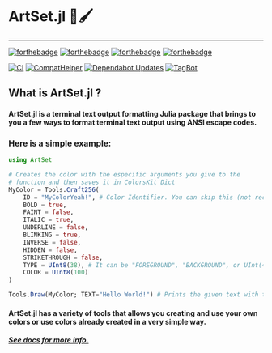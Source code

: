 # ArtSet.jl 🎨🖌️

----

[![forthebadge](https://forthebadge.com/images/badges/license-mit.svg)](https://forthebadge.com) [![forthebadge](https://forthebadge.com/images/badges/made-with-julia.svg)](https://forthebadge.com) [![forthebadge](https://forthebadge.com/images/badges/you-didnt-ask-for-this.svg)](https://forthebadge.com) [![forthebadge](https://forthebadge.com/images/badges/works-on-my-machine.svg)](https://forthebadge.com)

[![CI](https://github.com/0G3NES1S/ArtSet.jl/actions/workflows/CI.yml/badge.svg)](https://github.com/0G3NES1S/ArtSet.jl/actions/workflows/CI.yml) [![CompatHelper](https://github.com/0G3NES1S/ArtSet.jl/actions/workflows/CompatHelper.yml/badge.svg)](https://github.com/0G3NES1S/ArtSet.jl/actions/workflows/CompatHelper.yml) [![Dependabot Updates](https://github.com/0G3NES1S/ArtSet.jl/actions/workflows/dependabot/dependabot-updates/badge.svg)](https://github.com/0G3NES1S/ArtSet.jl/actions/workflows/dependabot/dependabot-updates) [![TagBot](https://github.com/0G3NES1S/ArtSet.jl/actions/workflows/TagBot.yml/badge.svg)](https://github.com/0G3NES1S/ArtSet.jl/actions/workflows/TagBot.yml)

## What is ArtSet.jl ?

#### ArtSet.jl is a terminal text output formatting Julia package that brings to you a few ways to format terminal text output using ANSI escape codes.

### Here is a simple example:

```julia
using ArtSet

# Creates the color with the especific arguments you give to the
# function and then saves it in ColorsKit Dict
MyColor = Tools.Craft256(
    ID = "MyColorYeah!", # Color Identifier. You can skip this (not recommended)
    BOLD = true,
    FAINT = false,
    ITALIC = true,
    UNDERLINE = false,
    BLINKING = true,
    INVERSE = false,
    HIDDEN = false,
    STRIKETHROUGH = false,
    TYPE = UInt8(38), # It can be "FOREGROUND", "BACKGROUND", or UInt(48) too
    COLOR = UInt8(100)
)

Tools.Draw(MyColor; TEXT="Hello World!") # Prints the given text with the given color
```

#### ArtSet.jl has a variety of tools that allows you creating and use your own colors or use colors already created in a very simple way.

##### <u>See docs for more info.</u>